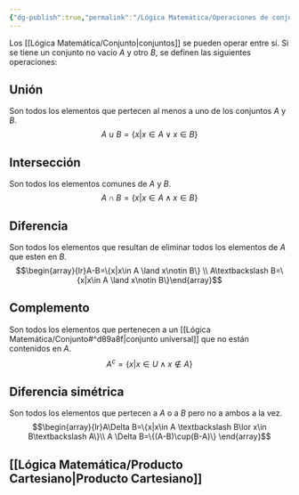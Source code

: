 ```yaml
---
{"dg-publish":true,"permalink":"/Lógica Matemática/Operaciones de conjuntos/"}
---
```


Los [[Lógica Matemática/Conjunto\|conjuntos]] se pueden operar entre sí. 
Si se tiene un conjunto no vacío $A$ y otro $B$, se definen las siguientes operaciones:
## Unión
Son todos los elementos que pertecen al menos a uno de los conjuntos $A$ y $B$. 
$$A\cup B=\{x|x\in A \lor x\in B\}$$
## Intersección
Son todos los elementos comunes de $A$ y $B$. 
$$A\cap B=\{x|x\in A\land x\in B\}$$
## Diferencia
Son todos los elementos que resultan de eliminar todos los elementos de $A$ que esten en $B$. 
$$\begin{array}{lr}A-B=\{x|x\in A \land x\notin B\} \\ A\textbackslash B=\{x|x\in A \land x\notin B\}\end{array}$$
## Complemento
Son todos los elementos que pertenecen a un [[Lógica Matemática/Conjunto#^d89a8f\|conjunto universal]] que no están contenidos en $A$. 
$$A^c=\{x|x\in U\land x\notin A\}$$
## Diferencia simétrica
Son todos los elementos que pertecen a $A$ o a $B$ pero no a ambos a la vez.
$$\begin{array}{lr}A\Delta B=\{x|x\in A \textbackslash B\lor x\in B\textbackslash A\}\\ A \Delta B=\{(A-B)\cup(B-A)\} \end{array}$$
## [[Lógica Matemática/Producto Cartesiano\|Producto Cartesiano]]

